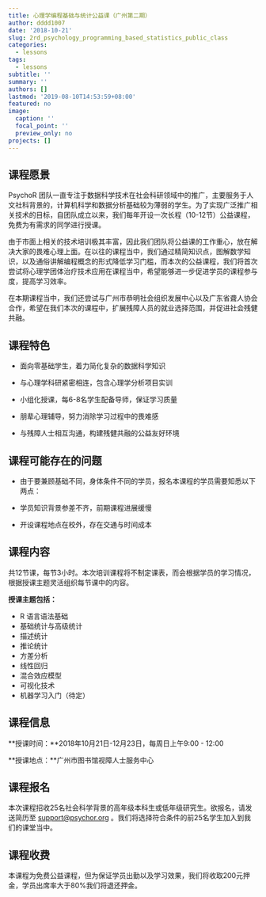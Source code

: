 ```yaml
---
title: 心理学编程基础与统计公益课（广州第二期）
author: dddd1007
date: '2018-10-21'
slug: 2rd_psychology_programming_based_statistics_public_class
categories:
  - lessons
tags:
  - lessons
subtitle: ''
summary: ''
authors: []
lastmod: '2019-08-10T14:53:59+08:00'
featured: no
image:
  caption: ''
  focal_point: ''
  preview_only: no
projects: []
---
```


## 课程愿景

PsychoR 团队一直专注于数据科学技术在社会科研领域中的推广，主要服务于人文社科背景的，计算机科学和数据分析基础较为薄弱的学生。为了实现广泛推广相关技术的目标，自团队成立以来，我们每年开设一次长程（10-12节）公益课程，免费为有需求的同学进行授课。

由于市面上相关的技术培训极其丰富，因此我们团队将公益课的工作重心，放在解决大家的畏难心理上面。在以往的课程当中，我们通过精简知识点，图解数学知识，以及通俗讲解编程概念的形式降低学习门槛，而本次的公益课程，我们将首次尝试将心理学团体治疗技术应用在课程当中，希望能够进一步促进学员的课程参与度，提高学习效率。

在本期课程当中，我们还尝试与广州市恭明社会组织发展中心以及广东省聋人协会合作，希望在我们本次的课程中，扩展残障人员的就业选择范围，并促进社会残健共融。

## 课程特色

- 面向零基础学生，着力简化复杂的数据科学知识

- 与心理学科研紧密相连，包含心理学分析项目实训

- 小组化授课，每6-8名学生配备导师，保证学习质量

- 朋辈心理辅导，努力消除学习过程中的畏难感

- 与残障人士相互沟通，构建残健共融的公益友好环境

## 课程可能存在的问题

- 由于要兼顾基础不同，身体条件不同的学员，报名本课程的学员需要知悉以下两点：

- 学员知识背景参差不齐，前期课程进展缓慢

- 开设课程地点在校外，存在交通与时间成本

## 课程内容

共12节课，每节3小时。本次培训课程将不制定课表，而会根据学员的学习情况，根据授课主题灵活组织每节课中的内容。

**授课主题包括：**

- R 语言语法基础
- 基础统计与高级统计
- 描述统计
- 推论统计
- 方差分析
- 线性回归
- 混合效应模型
- 可视化技术
- 机器学习入门（待定）

## 课程信息

**授课时间：**2018年10月21日-12月23日，每周日上午9:00 - 12:00

**授课地点：**广州市图书馆视障人士服务中心

## 课程报名

本次课程招收25名社会科学背景的高年级本科生或低年级研究生。欲报名，请发送简历至 support@psychor.org 。我们将选择符合条件的前25名学生加入到我们的课堂当中。

## 课程收费

本课程为免费公益课程，但为保证学员出勤以及学习效果，我们将收取200元押金，学员出席率大于80%我们将退还押金。

